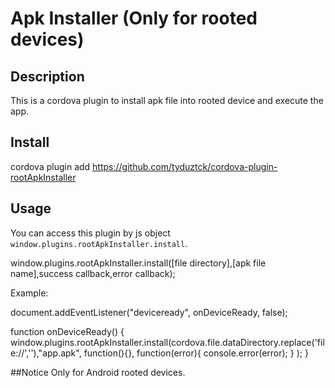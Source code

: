 # Apk Installer (Only for rooted devices)

## Description
This is a cordova plugin to install apk file into rooted device and execute the app.

## Install 

cordova plugin add https://github.com/tyduztck/cordova-plugin-rootApkInstaller

## Usage 
You can access this plugin by js object `window.plugins.rootApkInstaller.install`.

window.plugins.rootApkInstaller.install([file directory],[apk file name],success callback,error callback);

Example: 

document.addEventListener("deviceready", onDeviceReady, false);

function onDeviceReady() {
	window.plugins.rootApkInstaller.install(cordova.file.dataDirectory.replace('file://',''),"app.apk",
		function(){},
		function(error){
			console.error(error);
		}
	);
}

##Notice
Only for Android rooted devices.

